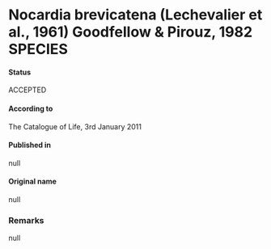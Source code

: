 # Nocardia brevicatena (Lechevalier et al., 1961) Goodfellow & Pirouz, 1982 SPECIES

#### Status
ACCEPTED

#### According to
The Catalogue of Life, 3rd January 2011

#### Published in
null

#### Original name
null

### Remarks
null